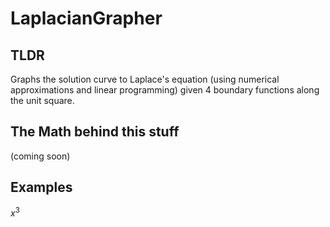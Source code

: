 # LaplacianGrapher

## TLDR
Graphs the solution curve to Laplace's equation (using numerical approximations and linear programming) given 4 boundary functions along the unit square. 

## The Math behind this stuff
(coming soon)

## Examples
$x^3$
